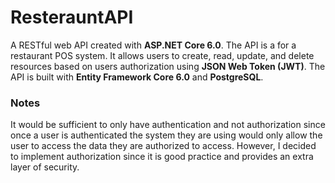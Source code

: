 # ResterauntAPI

A RESTful web API created with **ASP.NET Core 6.0**. The API is a for a restaurant POS system. It allows users to create, read, update, and delete resources based on users authorization using **JSON Web Token (JWT)**. The API is built with **Entity Framework Core 6.0** and **PostgreSQL**.

### Notes

It would be sufficient to only have authentication and not authorization since once a user is authenticated the system they are using would only allow the user to access the data they are authorized to access. However, I decided to implement authorization since it is good practice and provides an extra layer of security.
